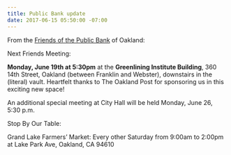 ```yaml
---
title: Public Bank update
date: 2017-06-15 05:50:00 -07:00
---
```


From the [Friends of the Public Bank](https://friendsofpublicbankofoakland.org/next-meeting-and-other-events/) of Oakland:

Next Friends Meeting:

**Monday, June 19th at 5:30pm** at the **Greenlining Institute Building**, 360 14th Street, Oakland (between Franklin and Webster), downstairs in the (literal) vault. Heartfelt thanks to The Oakland Post for sponsoring us in this exciting new space!

An additional special meeting at City Hall will be held Monday, June 26, 5:30 p.m.

Stop By Our Table:

Grand Lake Farmers’ Market: Every other Saturday from 9:00am to 2:00pm at Lake Park Ave, Oakland, CA 94610